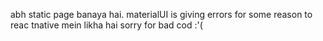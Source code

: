 abh static page banaya hai.
materialUI is giving errors for some reason to reac tnative mein likha hai
sorry for bad cod :'(